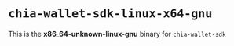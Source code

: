 # `chia-wallet-sdk-linux-x64-gnu`

This is the **x86_64-unknown-linux-gnu** binary for `chia-wallet-sdk`
